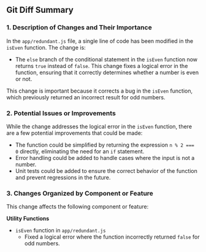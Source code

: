 ## Git Diff Summary

### 1. Description of Changes and Their Importance

In the `app/redundant.js` file, a single line of code has been modified in the `isEven` function. The change is:

- The `else` branch of the conditional statement in the `isEven` function now returns `true` instead of `false`. This change fixes a logical error in the function, ensuring that it correctly determines whether a number is even or not.

This change is important because it corrects a bug in the `isEven` function, which previously returned an incorrect result for odd numbers.

### 2. Potential Issues or Improvements

While the change addresses the logical error in the `isEven` function, there are a few potential improvements that could be made:

- The function could be simplified by returning the expression `n % 2 === 0` directly, eliminating the need for an `if` statement.
- Error handling could be added to handle cases where the input is not a number.
- Unit tests could be added to ensure the correct behavior of the function and prevent regressions in the future.

### 3. Changes Organized by Component or Feature

This change affects the following component or feature:

**Utility Functions**
- `isEven` function in `app/redundant.js`
  - Fixed a logical error where the function incorrectly returned `false` for odd numbers.
